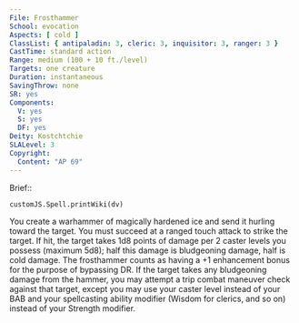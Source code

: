 ```yaml
---
File: Frosthammer
School: evocation
Aspects: [ cold ]
ClassList: { antipaladin: 3, cleric: 3, inquisitor: 3, ranger: 3 }
CastTime: standard action
Range: medium (100 + 10 ft./level)
Targets: one creature
Duration: instantaneous
SavingThrow: none
SR: yes
Components:
  V: yes
  S: yes
  DF: yes
Deity: Kostchtchie
SLALevel: 3
Copyright:
  Content: "AP 69"
---
```

Brief:: 

```dataviewjs
customJS.Spell.printWiki(dv)
```

You create a warhammer of magically hardened ice and send it hurling toward the target. You must succeed at a ranged touch attack to strike the target. If hit, the target takes 1d8 points of damage per 2 caster levels you possess (maximum 5d8); half this damage is bludgeoning damage, half is cold damage. The frosthammer counts as having a +1 enhancement bonus for the purpose of bypassing DR. If the target takes any bludgeoning damage from the hammer, you may attempt a trip combat maneuver check against that target, except you may use your caster level instead of your BAB and your spellcasting ability modifier (Wisdom for clerics, and so on) instead of your Strength modifier.
